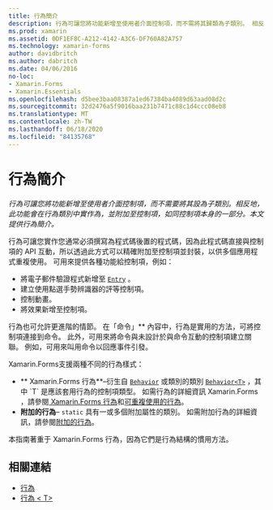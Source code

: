 ```yaml
---
title: 行為簡介
description: 行為可讓您將功能新增至使用者介面控制項，而不需將其歸類為子類別。 相反地，功能會在行為類別中實作並附加至控制項，如同控制項本身的一部分。 本文提供行為簡介。
ms.prod: xamarin
ms.assetid: 0DF1EF8C-A212-4142-A3C6-DF760A82A757
ms.technology: xamarin-forms
author: davidbritch
ms.author: dabritch
ms.date: 04/06/2016
no-loc:
- Xamarin.Forms
- Xamarin.Essentials
ms.openlocfilehash: d5bee3baa08387a1ed67384ba4089d63aad08d2c
ms.sourcegitcommit: 32d2476a5f9016baa231b7471c88c1d4ccc08eb8
ms.translationtype: MT
ms.contentlocale: zh-TW
ms.lasthandoff: 06/18/2020
ms.locfileid: "84135768"
---
```

# <a name="introduction-to-behaviors"></a>行為簡介

_行為可讓您將功能新增至使用者介面控制項，而不需要將其設為子類別。相反地，此功能會在行為類別中實作為，並附加至控制項，如同控制項本身的一部分。本文提供行為簡介。_

行為可讓您實作您通常必須撰寫為程式碼後置的程式碼，因為此程式碼直接與控制項的 API 互動，所以透過此方式可以精確附加至控制項並封裝，以供多個應用程式重複使用。 可用來提供各種功能給控制項，例如：

- 將電子郵件驗證程式新增至 [`Entry`](xref:Xamarin.Forms.Entry) 。
- 建立使用點選手勢辨識器的評等控制項。
- 控制動畫。
- 將效果新增至控制項。

行為也可允許更進階的情節。 在「命令」** 內容中，行為是實用的方法，可將控制項連接到命令。 此外，可用來將命令與未設計於與命令互動的控制項建立關聯。 例如，可用來叫用命令以回應事件引發。

Xamarin.Forms支援兩種不同的行為樣式：

- ** Xamarin.Forms 行為**–衍生自 [`Behavior`](xref:Xamarin.Forms.Behavior) 或類別的類別 [`Behavior<T>`](xref:Xamarin.Forms.Behavior`1) ，其中 `T` 是應該套用行為的控制項類型。 如需行為的詳細資訊 Xamarin.Forms ，請參閱[ Xamarin.Forms 行為](~/xamarin-forms/app-fundamentals/behaviors/creating.md)和[可重複使用的行為](~/xamarin-forms/app-fundamentals/behaviors/reusable/index.md)。
- **附加的行為**– `static` 具有一或多個附加屬性的類別。 如需附加行為的詳細資訊，請參閱[附加的行為](~/xamarin-forms/app-fundamentals/behaviors/attached.md)。

本指南著重于 Xamarin.Forms 行為，因為它們是行為結構的慣用方法。

## <a name="related-links"></a>相關連結

- [行為](xref:Xamarin.Forms.Behavior)
- [行為 &lt; T&gt;](xref:Xamarin.Forms.Behavior`1)

